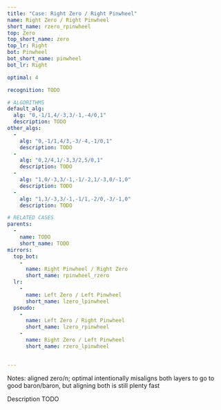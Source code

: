 ```yaml
---
title: "Case: Right Zero / Right Pinwheel"
name: Right Zero / Right Pinwheel
short_name: rzero_rpinwheel
top: Zero
top_short_name: zero
top_lr: Right
bot: Pinwheel
bot_short_name: pinwheel
bot_lr: Right

optimal: 4

recognition: TODO

# ALGORITHMS
default_alg:
  alg: "0,-1/1,4/-3,3/-1,-4/0,1"
  description: TODO
other_algs:
  -
    alg: "0,-1/1,4/3,-3/-4,-1/0,1"
    description: TODO
  -
    alg: "0,2/4,1/-3,3/2,5/0,1"
    description: TODO
  -
    alg: "1,0/-3,3/-1,-1/-2,1/-3,0/-1,0"
    description: TODO
  -
    alg: "1,3/-3,3/-1,-1/1,-2/0,-3/-1,0"
    description: TODO

# RELATED CASES
parents:
  -
    name: TODO
    short_name: TODO
mirrors:
  top_bot:
    -
      name: Right Pinwheel / Right Zero
      short_name: rpinwheel_rzero
  lr:
    -
      name: Left Zero / Left Pinwheel
      short_name: lzero_lpinwheel
  pseudo:
    -
      name: Left Zero / Right Pinwheel
      short_name: lzero_rpinwheel
    -
      name: Right Zero / Left Pinwheel
      short_name: rzero_lpinwheel


---
```


Notes: aligned zero/n; optimal intentionally misaligns both layers to go to good baron/baron, but aligning both is still plenty fast

Description TODO

